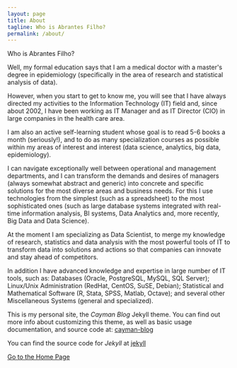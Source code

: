 ```yaml
---
layout: page
title: About
tagline: Who is Abrantes Filho?
permalink: /about/
---
```


Who is Abrantes Filho?

Well, my formal education says that I am a medical doctor with a master's degree in epidemiology
(specifically in the area of research and statistical analysis of data).

However, when you start to get to know me, you will see that I have always directed my activities
to the Information Technology (IT) field and, since about 2002, I have been working as IT Manager
and as IT Director (CIO) in large companies in the health care area.

I am also an active self-learning student whose goal is to read 5-6 books a month (seriously!),
and to do as many specialization courses as possible within my areas of interest and interest
(data science, analytics, big data, epidemiology).

I can navigate exceptionally well between operational and management departments, and I can
transform the demands and desires of managers (always somewhat abstract and generic) into
concrete and specific solutions for the most diverse areas and business needs. For this I use
technologies from the simplest (such as a spreadsheet) to the most sophisticated ones
(such as large database systems integrated with real-time information analysis,
BI systems, Data Analytics and, more recently, Big Data and Data Science).

At the moment I am specializing as Data Scientist, to merge my knowledge of research,
statistics and data analysis with the most powerful tools of IT to transform data into
solutions and actions so that companies can innovate and stay ahead of competitors.

In addition I have advanced knowledge and expertise in large number of IT tools, such as:
Databases (Oracle, PostgreSQL, MySQL, SQL Server); Linux/Unix Administration (RedHat,
CentOS, SuSE, Debian); Statistical and Mathematical Software (R, Stata, SPSS, Matlab,
Octave); and several other Miscellaneous Systems (general and specialized).


This is my personal site, the _Cayman Blog_ Jekyll theme. You can find out more info about customizing this theme, as well as basic usage documentation, and source code at: [cayman-blog](https://github.com/lorepirri/cayman-blog)

You can find the source code for _Jekyll_ at [jekyll](https://github.com/jekyll/jekyll)


[Go to the Home Page](./)
